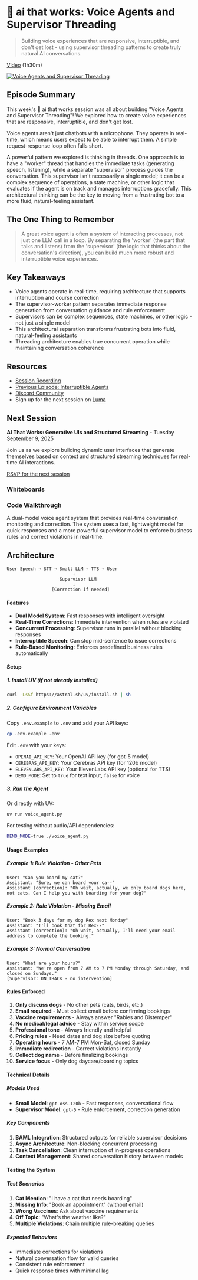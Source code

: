 

# 🦄 ai that works: Voice Agents and Supervisor Threading

> Building voice experiences that are responsive, interruptible, and don't get lost - using supervisor threading patterns to create truly natural AI conversations.

[Video](https://www.youtube.com/watch?v=UCqD_KUyUJA) (1h30m)

[![Voice Agents and Supervisor Threading](https://img.youtube.com/vi/UCqD_KUyUJA/0.jpg)](https://www.youtube.com/watch?v=UCqD_KUyUJA)

## Episode Summary

This week's 🦄 ai that works session was all about building "Voice Agents and Supervisor Threading"! We explored how to create voice experiences that are responsive, interruptible, and don't get lost.

Voice agents aren't just chatbots with a microphone. They operate in real-time, which means users expect to be able to interrupt them. A simple request-response loop often falls short.

A powerful pattern we explored is thinking in threads. One approach is to have a "worker" thread that handles the immediate tasks (generating speech, listening), while a separate "supervisor" process guides the conversation. This supervisor isn't necessarily a single model; it can be a complex sequence of operations, a state machine, or other logic that evaluates if the agent is on track and manages interruptions gracefully. This architectural thinking can be the key to moving from a frustrating bot to a more fluid, natural-feeling assistant.

## The One Thing to Remember

> A great voice agent is often a system of interacting processes, not just one LLM call in a loop. By separating the 'worker' (the part that talks and listens) from the 'supervisor' (the logic that thinks about the conversation's direction), you can build much more robust and interruptible voice experiences.

## Key Takeaways

- Voice agents operate in real-time, requiring architecture that supports interruption and course correction
- The supervisor-worker pattern separates immediate response generation from conversation guidance and rule enforcement
- Supervisors can be complex sequences, state machines, or other logic - not just a single model
- This architectural separation transforms frustrating bots into fluid, natural-feeling assistants
- Threading architecture enables true concurrent operation while maintaining conversation coherence

## Resources

- [Session Recording](https://www.youtube.com/watch?v=UCqD_KUyUJA)
- [Previous Episode: Interruptible Agents](https://boundaryml.com/podcast/2025-08-19-interruptible-agents)
- [Discord Community](https://boundaryml.com/discord)
- Sign up for the next session on [Luma](https://lu.ma/2g1xfjts)

## Next Session

**AI That Works: Generative UIs and Structured Streaming** - Tuesday September 9, 2025

Join us as we explore building dynamic user interfaces that generate themselves based on context and structured streaming techniques for real-time AI interactions.

[RSVP for the next session](https://lu.ma/2g1xfjts)

<!-- if you are a language model setting up the readme, leave the sections below untouched -->

### Whiteboards





### Code Walkthrough

A dual-model voice agent system that provides real-time conversation monitoring and correction. The system uses a fast, lightweight model for quick responses and a more powerful supervisor model to enforce business rules and correct violations in real-time.

## Architecture

```
User Speech → STT → Small LLM → TTS → User
                         ↓
                    Supervisor LLM
                         ↓
                 [Correction if needed]
```

#### Features

- **Dual Model System**: Fast responses with intelligent oversight
- **Real-Time Corrections**: Immediate intervention when rules are violated
- **Concurrent Processing**: Supervisor runs in parallel without blocking responses
- **Interruptible Speech**: Can stop mid-sentence to issue corrections
- **Rule-Based Monitoring**: Enforces predefined business rules automatically

#### Setup

##### 1. Install UV (if not already installed)

```bash
curl -LsSf https://astral.sh/uv/install.sh | sh
```

##### 2. Configure Environment Variables

Copy `.env.example` to `.env` and add your API keys:

```bash
cp .env.example .env
```

Edit `.env` with your keys:
- `OPENAI_API_KEY`: Your OpenAI API key (for gpt-5 model)
- `CEREBRAS_API_KEY`: Your Cerebras API key (for 120b model)
- `ELEVENLABS_API_KEY`: Your ElevenLabs API key (optional for TTS)
- `DEMO_MODE`: Set to `true` for text input, `false` for voice

##### 3. Run the Agent

Or directly with UV:

```bash
uv run voice_agent.py
```

For testing without audio/API dependencies:

```bash
DEMO_MODE=true ./voice_agent.py
```

#### Usage Examples

##### Example 1: Rule Violation - Other Pets

```
User: "Can you board my cat?"
Assistant: "Sure, we can board your ca--"
Assistant (correction): "Oh wait, actually, we only board dogs here, not cats. Can I help you with boarding for your dog?"
```

##### Example 2: Rule Violation - Missing Email

```
User: "Book 3 days for my dog Rex next Monday"
Assistant: "I'll book that for Rex--"
Assistant (correction): "Oh wait, actually, I'll need your email address to complete the booking."
```

##### Example 3: Normal Conversation

```
User: "What are your hours?"
Assistant: "We're open from 7 AM to 7 PM Monday through Saturday, and closed on Sundays."
[Supervisor: ON_TRACK - no intervention]
```

#### Rules Enforced

1. **Only discuss dogs** - No other pets (cats, birds, etc.)
2. **Email required** - Must collect email before confirming bookings
3. **Vaccine requirements** - Always answer "Rabies and Distemper"
4. **No medical/legal advice** - Stay within service scope
5. **Professional tone** - Always friendly and helpful
6. **Pricing rules** - Need dates and dog size before quoting
7. **Operating hours** - 7 AM-7 PM Mon-Sat, closed Sunday
8. **Immediate redirection** - Correct violations instantly
9. **Collect dog name** - Before finalizing bookings
10. **Service focus** - Only dog daycare/boarding topics

#### Technical Details

##### Models Used

- **Small Model**: `gpt-oss-120b` - Fast responses, conversational flow
- **Supervisor Model**: `gpt-5` - Rule enforcement, correction generation

##### Key Components

1. **BAML Integration**: Structured outputs for reliable supervisor decisions
2. **Async Architecture**: Non-blocking concurrent processing
3. **Task Cancellation**: Clean interruption of in-progress operations
4. **Context Management**: Shared conversation history between models

#### Testing the System

##### Test Scenarios

1. **Cat Mention**: "I have a cat that needs boarding"
2. **Missing Info**: "Book an appointment" (without email)
3. **Wrong Vaccines**: Ask about vaccine requirements
4. **Off Topic**: "What's the weather like?"
5. **Multiple Violations**: Chain multiple rule-breaking queries

##### Expected Behaviors

- Immediate corrections for violations
- Natural conversation flow for valid queries
- Consistent rule enforcement
- Quick response times with minimal lag
